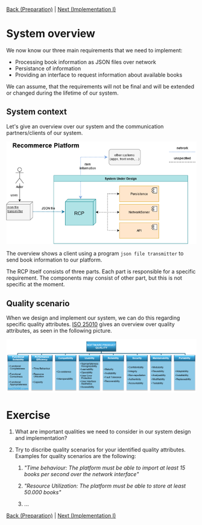 [Back (Preparation)](./preparation.md) | [Next (Implementation I)](./impl_1/impl_1.md)

# System overview

We now know our three main requirements that we need to implement:

- Processing book information as JSON files over network
- Persistance of information
- Providing an interface to request information about available books

We can assume, that the requirements will not be final and will be extended or changed during the lifetime of our system.

## System context
Let's give an overview over our system and the communication partners/clients of our system.

![](../material/images/system_overview.png)

The overview shows a client using a program `json file transmitter` to send book information to our platform. 

The RCP itself consists of three parts. Each part is responsible for a specific requirement. The components may consist of other part, but this is not specific at the moment. 

## Quality scenario

When we design and implement our system, we can do this regarding specific quality attributes.  [ISO 25010](https://iso25000.com/index.php/en/iso-25000-standards/iso-25010) gives an overview over quality attributes, as seen in the following picture.

![](../material/images/iso25010.png)

# Exercise

1) What are important qualities we need to consider in our system design and implementation?

2) Try to discribe quality scenarios for your identified quality attributes. Examples for 
quality scenarios are the following: 

    1) *"Time behaviour: The platform must be able to import at least 15 books per second over the network interface"*

    2) *"Resource Utilization: The platform must be able to store at least 50.000 books"*

    3) ...

[Back (Preparation)](./preparation.md) | [Next (Implementation I)](./impl_1/impl_1.md)